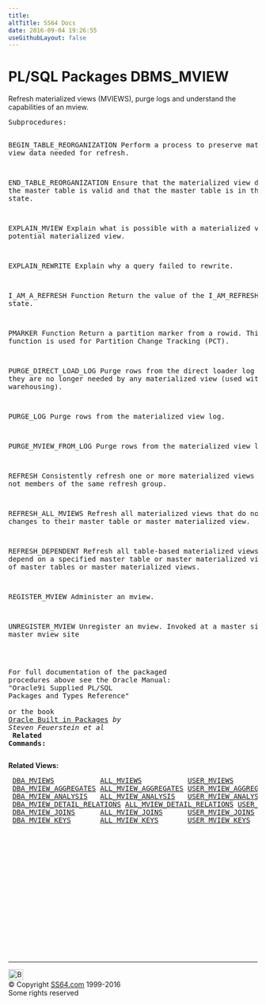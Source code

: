 ```yaml
---
title:
altTitle: SS64 Docs
date: 2016-09-04 19:26:55
useGithubLayout: false
---
```

<!-- #BeginLibraryItem "/Library/head_orapack.lbi" --><!-- #EndLibraryItem --><h1>PL/SQL Packages DBMS_MVIEW</h1> 
<p>Refresh materialized views (MVIEWS), purge logs and understand 
  the capabilities of an mview.</p>
<pre>Subprocedures:

BEGIN_TABLE_REORGANIZATION 
                 Perform a process to preserve materialized view data needed
                 for refresh. 

END_TABLE_REORGANIZATION 
                 Ensure that the materialized view data for the master table
                 is valid and that the master table is in the proper state. 

EXPLAIN_MVIEW    Explain what is possible with a materialized view or potential
                 materialized view. 

EXPLAIN_REWRITE  Explain why a query failed to rewrite. 

I_AM_A_REFRESH Function
                 Return the value of the I_AM_REFRESH package state. 

PMARKER Function
                 Return a partition marker from a rowid. This function is used
                 for Partition Change Tracking (PCT). 

PURGE_DIRECT_LOAD_LOG 
                 Purge rows from the direct loader log after they are no longer
                 needed by any materialized view (used with data warehousing). 

PURGE_LOG        Purge rows from the materialized view log. 

PURGE_MVIEW_FROM_LOG 
                 Purge rows from the materialized view log. 

REFRESH          Consistently refresh one or more materialized views that are
                 not members of the same refresh group. 

REFRESH_ALL_MVIEWS 
                 Refresh all materialized views that do not reflect changes
                 to their master table or master materialized view. 

REFRESH_DEPENDENT 
                 Refresh all table-based materialized views that depend on
                 a specified master table or master materialized view, or list of
                 master tables or master materialized views.  

REGISTER_MVIEW   Administer an mview.  

UNREGISTER_MVIEW Unregister an mview.
                 Invoked at a master site or master mview site
                   
<span class="body"><b><br></b>For full documentation of the packaged procedures above see the Oracle Manual:<br>"Oracle9i Supplied PL/SQL Packages and Types Reference"<b><br><br></b>or the book <a href="../links/orasqllinks.html">Oracle Built in Packages</a> <i>by Steven Feuerstein et al</i><b></b><b><br>
Related Commands:<br></b></span></pre>
<p><span class="body"><b>Related Views:</b></span> </p>
<pre> <a href="../orad/DBA_MVIEWS.html">DBA_MVIEWS</a>           <a href="../orad/ALL_MVIEWS.html">ALL_MVIEWS</a>           <a href="../orad/USER_MVIEWS.html">USER_MVIEWS</a> 
 <a href="../orad/DBA_MVIEW_AGGREGATES.html">DBA_MVIEW_AGGREGATES</a> <a href="../orad/ALL_MVIEW_AGGREGATES.html">ALL_MVIEW_AGGREGATES</a> <a href="../orad/USER_MVIEW_AGGREGATES.html">USER_MVIEW_AGGREGATES</a> 
 <a href="../orad/DBA_MVIEW_ANALYSIS.html">DBA_MVIEW_ANALYSIS</a>   <a href="../orad/ALL_MVIEW_ANALYSIS.html">ALL_MVIEW_ANALYSIS</a>   <a href="../orad/USER_MVIEW_ANALYSIS.html">USER_MVIEW_ANALYSIS</a> 
 <a href="../orad/DBA_MVIEW_DETAIL_RELATIONS.html">DBA_MVIEW_DETAIL_RELATIONS</a> <a href="../orad/ALL_MVIEW_DETAIL_RELATIONS.html">ALL_MVIEW_DETAIL_RELATIONS</a> <a href="../orad/USER_MVIEW_DETAIL_RELATIONS.html">USER_MVIEW_DETAIL_RELATIONS</a> 
 <a href="../orad/DBA_MVIEW_JOINS.html">DBA_MVIEW_JOINS</a>      <a href="../orad/ALL_MVIEW_JOINS.html">ALL_MVIEW_JOINS</a>      <a href="../orad/USER_MVIEW_JOINS.html">USER_MVIEW_JOINS</a> 
 <a href="../orad/DBA_MVIEW_KEYS.html">DBA_MVIEW_KEYS</a>       <a href="../orad/ALL_MVIEW_KEYS.html">ALL_MVIEW_KEYS</a>       <a href="../orad/USER_MVIEW_KEYS.html">USER_MVIEW_KEYS</a> </pre><!-- #BeginLibraryItem "/Library/foot_ora.lbi" --><p>
<!-- oracle-footer -->
<ins class="adsbygoogle" style="display:inline-block;width:300px;height:250px" data-ad-client="ca-pub-6140977852749469" data-ad-slot="4275490898"></ins>
<script>
(adsbygoogle = window.adsbygoogle || []).push({});
</script></p>
<hr>
<div id="bl" class="footer"><a href="DBMS_MVIEW.html#"><img src="../images/top.png" width="30" height="22" alt="Back to the Top"></a></div>
<div id="br" class="footer, tagline">© Copyright <a href="http://ss64.com/">SS64.com</a> 1999-2016<br>
Some rights reserved</div><!-- #EndLibraryItem -->

